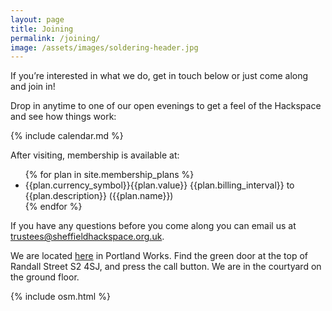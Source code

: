 ```yaml
---
layout: page
title: Joining
permalink: /joining/
image: /assets/images/soldering-header.jpg
---
```

If you’re interested in what we do, get in touch below or just come along and join in!

Drop in anytime to one of our open evenings to get a feel of the Hackspace and see how things work:

{% include calendar.md %}

After visiting, membership is available at:

<!-- information from _config.yml -->
<!-- HTML as if markdown, it gets wrapped in <p> -->
<ul>
    {% for plan in site.membership_plans %}
    <li>
        {{plan.currency_symbol}}{{plan.value}} {{plan.billing_interval}} to {{plan.description}} ({{plan.name}})
    </li>
    {% endfor %}
</ul>

If you have any questions before you come along you can email us at [trustees@sheffieldhackspace.org.uk](mailto:trustees@sheffieldhackspace.org.uk).

We are located [here](https://goo.gl/maps/EcVTWfknJ8XSRYax9) in Portland Works. Find the green door at the top of Randall Street S2 4SJ, and press the call button. We are in the courtyard on the ground floor.

{% include osm.html %}

